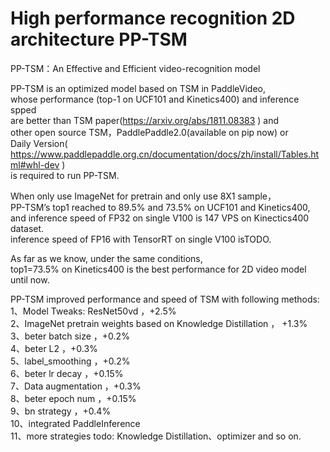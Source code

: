# High performance recognition 2D architecture PP-TSM

PP-TSM：An Effective and Efficient video-recognition model   

PP-TSM is an optimized model based on TSM in PaddleVideo,   
whose performance (top-1 on UCF101 and Kinetics400) and inference spped   
are better than TSM paper(https://arxiv.org/abs/1811.08383 ) and   
other open source TSM，PaddlePaddle2.0(available on pip now) or   
Daily Version( https://www.paddlepaddle.org.cn/documentation/docs/zh/install/Tables.html#whl-dev )   
is required to run PP-TSM.    

When only use ImageNet for pretrain and only use 8X1 sample，  
PP-TSM’s top1 reached to 89.5% and 73.5% on UCF101 and Kinetics400,   
and inference speed of FP32 on single V100 is 147 VPS on Kinectics400 dataset.  
inference speed of FP16 with TensorRT on single V100 isTODO.  

As far as we know, under the same conditions,    
top1=73.5% on Kinetics400 is the best performance for 2D video model until now.  


PP-TSM improved performance and speed of TSM with following methods:   
1、Model Tweaks: ResNet50vd  ，+2.5%  
2、ImageNet pretrain weights based on Knowledge Distillation  ， +1.3%    
3、beter batch size  ，+0.2%   
4、beter L2  ，+0.3%  
5、label_smoothing  ，+0.2%  
6、beter lr decay  ，+0.15%  
7、Data augmentation  ，+0.3%  
8、beter epoch num  ，+0.15%  
9、bn strategy  ，+0.4%  
10、integrated PaddleInference  
11、more strategies todo: Knowledge Distillation、optimizer and so on.  
